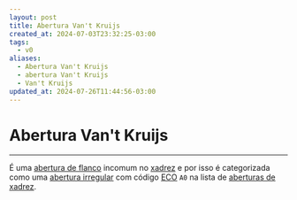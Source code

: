 ```yaml
---
layout: post
title: Abertura Van't Kruijs
created_at: 2024-07-03T23:32:25-03:00
tags:
  - v0
aliases:
  - Abertura Van't Kruijs
  - abertura Van't Kruijs
  - Van't Kruijs
updated_at: 2024-07-26T11:44:56-03:00
---
```

# Abertura Van't Kruijs
----

É uma [abertura de flanco](_draft/2024/07/2024-07-06-Aberturas_de_flanco.md) incomum no [xadrez](api/2024/07/2024-07-06-Xadrez.md) e por isso é categorizada como uma [abertura irregular](api/2024/07/2024-07-06-Aberturas_irregulares.md) com código [ECO](api/2024/07/2024-07-07-Encyclopaedia_of_Chess_Openings.md) `A0` na lista de [aberturas de xadrez](_draft/2024/07/2024-07-06-Aberturas_de_xadrez.md).